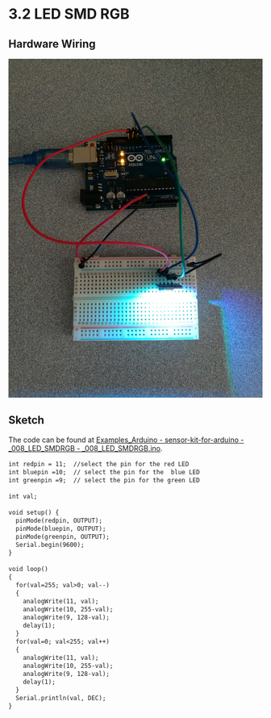 # 3.2 LED SMD RGB

## Hardware Wiring
![Image](../../Examples/sensor-kit-for-arduino/008_led_smdrgb.jpg)

## Sketch
The code can be found at [Examples_Arduino - sensor-kit-for-arduino - _008_LED_SMDRGB - _008_LED_SMDRGB.ino](https://github.com/LongerVisionRobot/Examples_Arduino/tree/master/sensor-kit-for-arduino/_008_LED_SMDRGB/_008_LED_SMDRGB.ino).
```
int redpin = 11;  //select the pin for the red LED
int bluepin =10;  // select the pin for the  blue LED
int greenpin =9;  // select the pin for the green LED

int val;

void setup() {
  pinMode(redpin, OUTPUT);
  pinMode(bluepin, OUTPUT);
  pinMode(greenpin, OUTPUT);
  Serial.begin(9600);
}

void loop() 
{
  for(val=255; val>0; val--)
  {
    analogWrite(11, val);
    analogWrite(10, 255-val);
    analogWrite(9, 128-val);
    delay(1); 
  }
  for(val=0; val<255; val++)
  {
    analogWrite(11, val);
    analogWrite(10, 255-val);
    analogWrite(9, 128-val);
    delay(1); 
  }
  Serial.println(val, DEC);
}
```